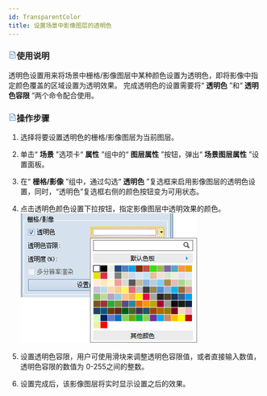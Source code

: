 ```yaml
---
id: TransparentColor
title: 设置场景中影像图层的透明色  
---  
```

### ![](../../img/read.gif)使用说明

透明色设置用来将场景中栅格/影像图层中某种颜色设置为透明色，即将影像中指定颜色覆盖的区域设置为透明效果。 完成透明色的设置需要将“ **透明色** ”和“
**透明色容限** ”两个命令配合使用。

### ![](../../img/read.gif)操作步骤

1. 选择将要设置透明色的栅格/影像图层为当前图层。
2. 单击“ **场景** ”选项卡“ **属性** ”组中的“ **图层属性** ”按钮，弹出“ **场景图层属性** ”设置面板。
3. 在“ **栅格/影像** ”组中，通过勾选“ **透明色** ”复选框来启用影像图层的透明色设置，同时，“透明色”复选框右侧的颜色按钮变为可用状态。
4. 点击透明色颜色设置下拉按钮，指定影像图层中透明效果的颜色。  
![](img/TransparentColor.png)  
 
5. 设置透明色容限，用户可使用滑块来调整透明色容限值，或者直接输入数值，透明色容限的数值为 0-255之间的整数。
6. 设置完成后，该影像图层将实时显示设置之后的效果。




